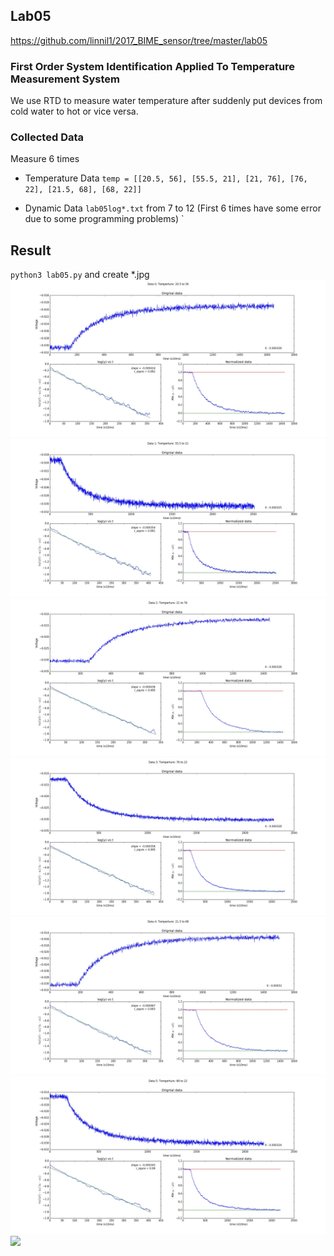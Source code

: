 ## Lab05
https://github.com/linnil1/2017_BIME_sensor/tree/master/lab05

### First Order System Identification Applied To Temperature Measurement System

We use RTD to measure water temperature after suddenly put devices from cold water to hot or vice versa.

### Collected Data
Measure 6 times

* Temperature Data
`temp = [[20.5, 56], [55.5, 21], [21, 76], [76, 22], [21.5, 68], [68, 22]]`

* Dynamic Data
`lab05log*.txt` from 7 to 12 
(First 6 times have some error due to some programming problems)
`


## Result
`python3 lab05.py`
and create *.jpg
![](https://github.com/linnil1/2017_BIME_sensor/raw/master/lab05/log5_data_0.jpg)
![](https://github.com/linnil1/2017_BIME_sensor/raw/master/lab05/log5_data_1.jpg)
![](https://github.com/linnil1/2017_BIME_sensor/raw/master/lab05/log5_data_2.jpg)
![](https://github.com/linnil1/2017_BIME_sensor/raw/master/lab05/log5_data_3.jpg)
![](https://github.com/linnil1/2017_BIME_sensor/raw/master/lab05/log5_data_4.jpg)
![](https://github.com/linnil1/2017_BIME_sensor/raw/master/lab05/log5_data_5.jpg)
![](https://github.com/linnil1/2017_BIME_sensor/raw/master/lab05/log5_data_6.jpg)

